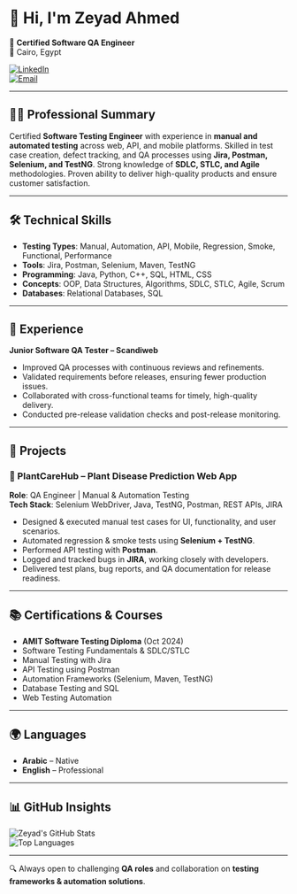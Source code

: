 # 👋 Hi, I'm Zeyad Ahmed  

🎯 **Certified Software QA Engineer**  
📍 Cairo, Egypt  

[![LinkedIn](https://img.shields.io/badge/LinkedIn-Zeyad%20Ahmed-blue?style=flat&logo=linkedin)](https://www.linkedin.com/in/zeyad-ahmed-qa-engineer/)  
[![Email](https://img.shields.io/badge/Email-zeyadhendawy17%40gmail.com-red?style=flat&logo=gmail)](mailto:zeyadhendawy17@gmail.com)  

---

## 🧑‍💻 Professional Summary  
Certified **Software Testing Engineer** with experience in **manual and automated testing** across web, API, and mobile platforms. Skilled in test case creation, defect tracking, and QA processes using **Jira, Postman, Selenium, and TestNG**. Strong knowledge of **SDLC, STLC, and Agile** methodologies. Proven ability to deliver high-quality products and ensure customer satisfaction.  

---

## 🛠️ Technical Skills  
- **Testing Types**: Manual, Automation, API, Mobile, Regression, Smoke, Functional, Performance  
- **Tools**: Jira, Postman, Selenium, Maven, TestNG  
- **Programming**: Java, Python, C++, SQL, HTML, CSS  
- **Concepts**: OOP, Data Structures, Algorithms, SDLC, STLC, Agile, Scrum  
- **Databases**: Relational Databases, SQL  

---

## 💼 Experience  

**Junior Software QA Tester – Scandiweb**  
- Improved QA processes with continuous reviews and refinements.  
- Validated requirements before releases, ensuring fewer production issues.  
- Collaborated with cross-functional teams for timely, high-quality delivery.  
- Conducted pre-release validation checks and post-release monitoring.  

---

## 🚀 Projects  

### 🌱 PlantCareHub – Plant Disease Prediction Web App  
**Role**: QA Engineer | Manual & Automation Testing  
**Tech Stack**: Selenium WebDriver, Java, TestNG, Postman, REST APIs, JIRA  

- Designed & executed manual test cases for UI, functionality, and user scenarios.  
- Automated regression & smoke tests using **Selenium + TestNG**.  
- Performed API testing with **Postman**.  
- Logged and tracked bugs in **JIRA**, working closely with developers.  
- Delivered test plans, bug reports, and QA documentation for release readiness.  

---

## 📚 Certifications & Courses  
- **AMIT Software Testing Diploma** (Oct 2024)  
- Software Testing Fundamentals & SDLC/STLC  
- Manual Testing with Jira  
- API Testing using Postman  
- Automation Frameworks (Selenium, Maven, TestNG)  
- Database Testing and SQL  
- Web Testing Automation  

---

## 🌍 Languages  
- **Arabic** – Native  
- **English** – Professional  

---

## 📊 GitHub Insights  
![Zeyad's GitHub Stats](https://github-readme-stats.vercel.app/api?username=YOUR_GITHUB_USERNAME&show_icons=true&theme=default)  
![Top Languages](https://github-readme-stats.vercel.app/api/top-langs/?username=YOUR_GITHUB_USERNAME&layout=compact&theme=default)  

---

🔍 Always open to challenging **QA roles** and collaboration on **testing frameworks & automation solutions**.  
